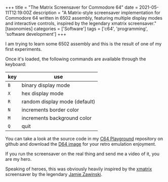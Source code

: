 +++
title = "The Matrix Screensaver for Commodore 64"
date = 2021-05-11T12:19:00Z
description = "A Matrix-style screensaver implementation for Commodore 64 written in 6502 assembly, featuring multiple display modes and interactive controls, inspired by the legendary xmatrix screensaver."
[taxonomies]
categories = ['Software']
tags = ['c64', 'programming', 'software development']
+++

I am trying to learn some 6502 assembly and this is the result of one of my
first experiments.

Once it's loaded, the following commands are available through the keyboard:

| key | use                           |
| --- | ----------------------------- |
| `B` | binary display mode           |
| `X` | hex display mode              |
| `R` | random display mode (default) |
| `N` | increments border color       |
| `M` | increments background color   |
| `Q` | quit                          |

You can take a look at the source code in my
[C64 Playground](https://github.com/mcaserta/c64-playground) repository on
github and download the [D64 image](../../c64/the-matrix.d64) for your retro
emulation enjoyment.

If you run the screensaver on the real thing and send me a video of it, you are
my hero.

Speaking of heroes, this was obviously heavily inspired by the
[xmatrix](https://www.jwz.org/xscreensaver/) screensaver by the legendary
[Jamie Zawinski](https://www.jwz.org/).
